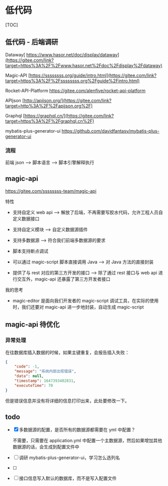 # 低代码



[TOC]



## 低代码 - 后端调研

Dataway[ https://www.hasor.net/doc/display/dataway](https://gitee.com/link?target=https%3A%2F%2Fwww.hasor.net%2Fdoc%2Fdisplay%2Fdataway)

Magic-API [https://ssssssss.org/guide/intro.html](https://gitee.com/link?target=https%3A%2F%2Fssssssss.org%2Fguide%2Fintro.html)

Rocket-API-Platform https://gitee.com/alenfive/rocket-api-platform

APIjson [http://apijson.org/](https://gitee.com/link?target=http%3A%2F%2Fapijson.org%2F)

Graphql [https://graphql.cn/](https://gitee.com/link?target=https%3A%2F%2Fgraphql.cn%2F)

mybatis-plus-generator-ui https://github.com/davidfantasy/mybatis-plus-generator-ui



### 流程

前端 json —> 脚本语言 —> 脚本引擎解释执行



## magic-api

https://gitee.com/ssssssss-team/magic-api

特性

* 支持自定义 web api —> 解放了后端，不再需要写胶水代码，允许工程人员自定义数据接口

* 支持自定义模块 —> 自定义数据源插件

* 支持多数据源 —> 符合我们前端多数据源的要求

* 脚本支持断点调试

* 可以通过 magic-script 脚本直接调用 Java —> 对 Java 方法的直接封装

* 提供了与 rest 对应的第三方开发的接口 —> 除了通过 rest 接口与 web api 进行交互外，magic-api 还暴露了第三方开发者接口

  

我的思考

* magic-editor 是面向我们开发者的 magic-script 调试工具，在实际的使用时，我们还要对 magic-api 进一步地封装，自动生成 magic-script



## magic-api 待优化

### 异常处理

在往数据库插入数据的时候，如果主键重复，会报告插入失败：

```json
{
    "code": -1,
    "message": "系统内部出现错误",
    "data": null,
    "timestamp": 1647393402831,
    "executeTime": 70
}
```

但是错误信息并没有将详细的信息打印出来，此处要修改一下。



## todo

- [x] 多数据源的配置，是否所有的数据源都需要在 yml 中配置？

  不需要，只需要在 application.yml 中配置一个主数据源，然后如果增加其他数据源的话，会生成到配置文件中

- [ ] 调研 mybatis-plus-generator-ui，学习怎么选列名

- [ ] 

- [ ] 接口信息写入默认的数据库，而不是写入配置文件